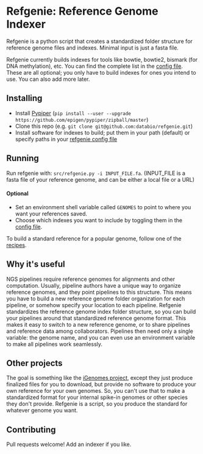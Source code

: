 # Refgenie: Reference Genome Indexer

Refgenie is a python script that creates a standardized folder structure for reference genome files and indexes. Minimal input is just a fasta file. 

Refgenie currently builds indexes for tools like bowtie, bowtie2, bismark (for DNA methylation), etc. You can find the complete list in the [config file](src/refgenie.yaml). These are all optional; you only have to build indexes for ones you intend to use. You can also add more later.

## Installing

* Install [Pypiper](http://databio.org/pypiper/) (`pip install --user --upgrade https://github.com/epigen/pypiper/zipball/master`)
* Clone this repo (e.g. `git clone git@github.com:databio/refgenie.git`)
* Install software for indexes to build; put them in your path (default) or specify paths in your [refgenie config file](src/refgenie.yaml)

## Running

Run refgenie with: `src/refgenie.py -i INPUT_FILE.fa`. (INPUT_FILE is a fasta file of your reference genome, and can be either a local file or a URL)

#### Optional

* Set an environment shell variable called `GENOMES` to point to where you want your references saved.
* Choose which indexes you want to include by toggling them in the [config file](src/refgenie.yaml).

To build a standard reference for a popular genome, follow one of the [recipes](recipes.md).

## Why it's useful

NGS pipelines require reference genomes for alignments and other computation. Usually, pipeline authors have a unique way to organize reference genomes, and they point pipelines to this structure. This means you have to build a new reference genome folder organization for each pipeline, or somehow specify your location to each pipeline. Refgenie standardizes the reference genome index folder structure, so you can build your pipelines around that standardized reference genome format. This makes it easy to switch to a new reference genome, or to share pipelines and reference data among collaborators. Pipelines then need only a single variable: the genome name, and you can even use an environment variable to make all pipelines work seamlessly.

## Other projects

The goal is something like the [iGenomes project](http://support.illumina.com/sequencing/sequencing_software/igenome.html), except they just produce finalized files for you to download, but provide no software to produce your own reference for your own genomes. So, you can't use that to make a standardized format for your internal spike-in genomes or other species they don't provide. Refgenie is a script, so you produce the standard for whatever genome you want.

## Contributing

Pull requests welcome! Add an indexer if you like.
